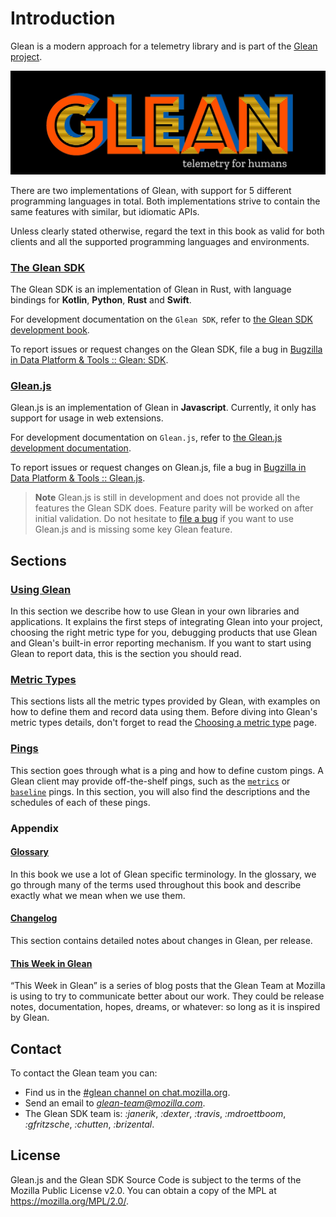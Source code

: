# Introduction

Glean is a modern approach for a telemetry library
and is part of the [Glean project](https://docs.telemetry.mozilla.org/concepts/glean/glean.html).

![Glean logo](glean.jpeg)

There are two implementations of Glean, with support for 5 different programming languages in total.
Both implementations strive to contain the same features with similar, but idiomatic APIs.

Unless clearly stated otherwise, regard the text in this book as valid for both clients
and all the supported programming languages and environments.

### [The Glean SDK](https://github.com/mozilla/glean)

The Glean SDK is an implementation of Glean in Rust, with language bindings for **Kotlin**,
**Python**, **Rust** and **Swift**.

For development documentation on the `Glean SDK`,
refer to [the Glean SDK development book](../dev/index.html).

To report issues or request changes on the Glean SDK,
file a bug in [Bugzilla in Data Platform & Tools :: Glean: SDK](https://bugzilla.mozilla.org/enter_bug.cgi?product=Data+Platform+and+Tools&component=Glean%3A+SDK&priority=P3&status_whiteboard=%5Btelemetry%3Aglean-rs%3Am%3F%5D).

### [Glean.js](https://github.com/mozilla/glean.js)

Glean.js is an implementation of Glean in **Javascript**. Currently, it only has support
for usage in web extensions.

For development documentation on `Glean.js`,
refer to [the Glean.js development documentation](https://github.com/mozilla/glean.js/tree/main/docs).

To report issues or request changes on Glean.js,
file a bug in [Bugzilla in Data Platform & Tools :: Glean.js][gleanjs-bugs].

> **Note** Glean.js is still in development and does not provide all the features the Glean SDK does.
> Feature parity will be worked on after initial validation. Do not hesitate to [file a bug][gleanjs-bugs]
> if you want to use Glean.js and is missing some key Glean feature.
## Sections

### [Using Glean](./user/adding-glean-to-your-project.html)

In this section we describe how to use Glean in your own libraries and applications.
It explains the first steps of integrating Glean into your project, choosing the right metric type for you,
debugging products that use Glean and Glean's built-in error reporting mechanism.
If you want to start using Glean to report data, this is the section you should read.

### [Metric Types](./user/metrics/index.html)

This sections lists all the metric types provided by Glean, with examples on how to define them
and record data using them. Before diving into Glean's metric types details, don't forget to
read the [Choosing a metric type](https://mozilla.github.io/glean/book/user/adding-new-metrics.html#choosing-a-metric-type) page.

### [Pings](./user/pings/index.html)

This section goes through what is a ping and how to define custom pings. A Glean client may provide
off-the-shelf pings, such as the [`metrics`](https://mozilla.github.io/glean/book/user/pings/metrics.html)
or [`baseline`](https://mozilla.github.io/glean/book/user/pings/baseline.html) pings. In this section,
you will also find the descriptions and the schedules of each of these pings.

### Appendix

#### [Glossary](./appendix/glossary.html)

In this book we use a lot of Glean specific terminology. In the glossary, we go through
many of the terms used throughout this book and describe exactly what we mean when we use them.

#### [Changelog](./appendix/changelog.html)

This section contains detailed notes about changes in Glean, per release.

#### [This Week in Glean](./appendix/twig.html)

“This Week in Glean” is a series of blog posts that the Glean Team at Mozilla is using to try
to communicate better about our work. They could be release notes, documentation, hopes, dreams,
or whatever: so long as it is inspired by Glean.

## Contact

To contact the Glean team you can:

- Find us in the [#glean channel on chat.mozilla.org](https://chat.mozilla.org/#/room/#glean:mozilla.org).
- Send an email to *glean-team@mozilla.com*.
- The Glean SDK team is: *:janerik*, *:dexter*, *:travis*, *:mdroettboom*, *:gfritzsche*, *:chutten*, *:brizental*.

## License

Glean.js and the Glean SDK Source Code is subject to the terms of the Mozilla Public License v2.0.
You can obtain a copy of the MPL at <https://mozilla.org/MPL/2.0/>.

[gleanjs-bugs]: https://bugzilla.mozilla.org/enter_bug.cgi?product=Data+Platform+and+Tools&component=Glean.js&priority=P4&status_whiteboard=%5Btelemetry%3Aglean-js%3Am%3F%5D

